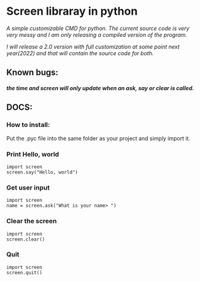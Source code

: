 # Screen libraray in python
*A simple customizable CMD for python. The current source code is very very messy and I am only releasing a compiled version of the program.*

*I will release a 2.0 version with full customization at some point next year(2022) and that will contain the source code for both.*

## **Known bugs:**

#### *the time and screen will only update when an ask, say or clear is called.*

## **DOCS**:

### How to install:
Put the .pyc file into the same folder as your project and simply import it.

### Print Hello, world
```
import screen
screen.say("Hello, world")
```

### Get user input
```
import screen
name = screen.ask("What is your name> ")
```

### Clear the screen
```
import screen
screen.clear()
```

### Quit
```
import screen
screen.quit()
```
